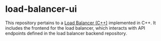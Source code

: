 # load-balancer-ui

This repository pertains to a [Load Balancer (C++)](https://github.com/rahul07bagul/load-balancer-cpp) implemented in C++. It includes the frontend for the load balancer, which interacts with API endpoints defined in the load balancer backend repository.
